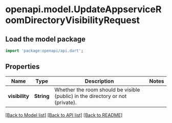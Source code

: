 # openapi.model.UpdateAppserviceRoomDirectoryVisibilityRequest

## Load the model package
```dart
import 'package:openapi/api.dart';
```

## Properties
Name | Type | Description | Notes
------------ | ------------- | ------------- | -------------
**visibility** | **String** | Whether the room should be visible (public) in the directory or not (private). | 

[[Back to Model list]](../README.md#documentation-for-models) [[Back to API list]](../README.md#documentation-for-api-endpoints) [[Back to README]](../README.md)



